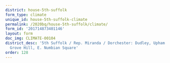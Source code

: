 ```yaml
---
district: house-5th-suffolk
form_type: climate
unique_id: house-5th-suffolk-climate
permalink: /2020bq/house-5th-suffolk/climate/
form_id: '201714873401146'
layout: form
doc_img: CLIMATE-00104
district_desc: '5th Suffolk / Rep. Miranda / Dorchester: Dudley, Upham''s Corners,
  Grove Hill, E. Numbian Square'
order: 128
---
```


